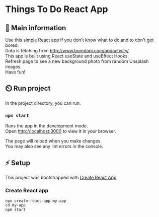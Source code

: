 # Things To Do React App

## 🦉 Main information

Use this simple React app if you don't know what to do and to don't get bored.\
Data is fetching from http://www.boredapi.com/api/activity/ \
This app is built using React useState and useEffect Hooks. \
Refresh page to see a new background photo from random Unsplash images. \
Have fun! 

## ⏲️ Run project

In the project directory, you can run:

### `npm start`

Runs the app in the development mode.\
Open [http://localhost:3000](http://localhost:3000) to view it in your browser.

The page will reload when you make changes.\
You may also see any lint errors in the console.

## ⚡ Setup

This project was bootstrapped with [Create React App](https://github.com/facebook/create-react-app).

### Create React app

```
npx create-react-app my-app
cd my-app
npm start
```
